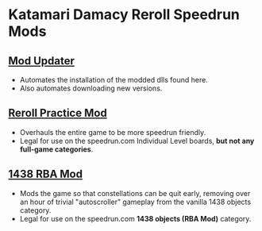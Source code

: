 # Katamari Damacy Reroll Speedrun Mods

## [Mod Updater](https://github.com/misoelegant/rpm/tree/master/updater)

- Automates the installation of the modded dlls found here.
- Also automates downloading new versions.

## [Reroll Practice Mod](https://github.com/misoelegant/rpm/tree/master/il-practice-mod)

- Overhauls the entire game to be more speedrun friendly.
- Legal for use on the speedrun.com Individual Level boards, **but not any full-game categories**.

## [1438 RBA Mod](https://github.com/misoelegant/rpm/tree/master/1438-rba-mod)

- Mods the game so that constellations can be quit early, removing over an hour of trivial "autoscroller" gameplay from the vanilla 1438 objects category.
- Legal for use on the speedrun.com **1438 objects (RBA Mod)** category.

